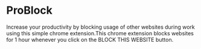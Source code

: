 # ProBlock
Increase your productivity by blocking usage of other websites during work using this simple chrome extension.This chrome extension blocks websites for 1 hour whenever you click on the BLOCK THIS WEBSITE button. 

